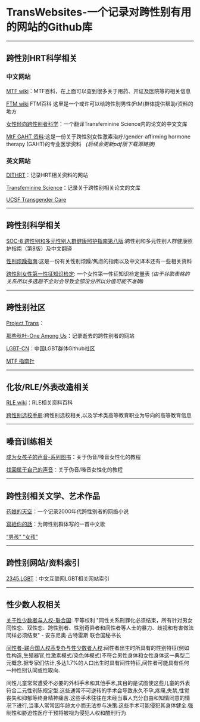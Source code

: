 # TransWebsites-一个记录对跨性别有用的网站的Github库

***

## 跨性別HRT科学相关

### 中文网站

[MTF wiki](https://mtf.wiki)：MTF百科，在上面可以查到很多关于用药、开证及医院等的相关信息

[FTM wiki](https://ftm.wiki/zh-cn/) FTM百科 这里是一个或许可以给跨性别男性(FtM)群体提供帮助/资料的地方

[女性倾向跨性别者科学](https://tfsci.mtf.wiki/zh-cn/)：一个翻译Transfeminine Science内的论文的中文文库

[MtF GAHT 资料](https://docs.hrt.guide/):这是一份关于跨性别女性激素治疗/gender-affirming hormone therapy (GAHT)的专业医学资料 &nbsp; *(后续会更新pdf版下载源链接)*

### 英文网站

[DITHRT](https://diyhrt.wiki/index)：记录HRT相关资料的网站

[Transfeminine Science](https://transfemscience.org/)：记录关于跨性别相关论文的文库

[UCSF Transgender Care](https://transcare.ucsf.edu)

***
## 跨性别科学相关

[SOC-8 跨性别和多元性别人群健康照护指南第八版](https://project-trans.org/SOC-8/):跨性别和多元性别人群健康照护指南（第8版）及中文翻译

[性别烦躁指南](https://genderdysphoria.fyi/zh):这是一份有关性别烦躁/焦虑的指南以及中文译本还有一些相关资料

[跨性别女性第一性征知识检定](https://docs.google.com/forms/d/e/1FAIpQLSefhWY1MWp8rNarmjn4gHhkq3ySkAI2MVd_oxavJIWH0ZSplw/viewform): 一个女性第一性征知识检定量表 
*(由于谷歌表格的关系所以多选题不全对会导致全部没分所以分值可能不准确)*

***

## 跨性别社区

[Project Trans](https://project-trans.org)：

[那些秋叶-One Among Us](https://one-among.us)：记录逝去的跨性别者的网站

[LGBT-CN](https://lgbt-cn.github.io/)：中国LGBT群体Github社区

[MTF 指南针](https://mtf.party)

***

## 化妆/RLE/外表改造相关

[RLE wiki](https://rle.wiki)：RLE相关资料百科


[跨性别选校手册](https://uniguide.oau.edu.kg/zh-hans/):跨性别选校相关,以及学术类高等教育职业为导向的高等教育信息


***

## 嗓音训练相关

[成为女孩子的声音-系列图书](https://vocal.mtf.wiki)：关于伪音/嗓音女性化的教程

[找回属于自己的声音](https://yzyz2022.notion.site/72d29a176da64aec9c4aa12060241eaa)：关于伪音/嗓音女性化的教程

***

## 跨性别相关文学、艺术作品

[药娘的天空](https://transky.mtf.wiki/)：一个记录2000年代跨性别者的网络小说

[寫給你的話](https://music.163.com/song?id=1873009072&userid=8017070057)：为跨性别群体写的一首中文歌

[“男孩” "女孩"](https://music.163.com/song?id=1374696628&userid=8017070057)

***

## 跨性别网站/资料索引

[2345.LGBT](https://2345.lgbt/zh-cn/)：中文互联网LGBT相关网站索引

***

## 性少数人权相关

[关于性少数者与人权-联合国](https://www.un.org/zh/lgbtiq-people): 平等权利 "同性关系刑罪化必须结束，所有针对男女同性恋、双性恋、跨性别者、性别奇异者和间性者等人士的暴力、歧视和有害做法同样必须结束" - 安东尼奥·古特雷斯 联合国秘书长


[间性者-联合国人权高专办与性少数者人权](https://www.ohchr.org/zh/sexual-orientation-and-gender-identity/intersex-people):间性者出生时所具有的性别特征(例如性构造,生殖器官,性激素模式/染色体模式)不符合男性身体和女性身体这一典型二元概念.据专家们估计,多达1.7%的人口出生时具有间性特征,间性者可能具有任何一种性别认同或性取向.

间性儿童常常遭受不必要的外科手术和其他手术,其目的是试图使这些儿童的外表符合二元性别陈规定型.这些通常不可逆转的手术会导致永久不孕,疼痛,失禁,性觉丧失和抑郁等终身精神痛苦.这些手术往往在未经当事人充分自由和知情同意的情况下进行,当事人常常因年龄太小而无法参与决策.这些手术可能侵犯其身体健全.强制性和胁迫性医疗干预将被视为侵犯人权和酷刑行为
